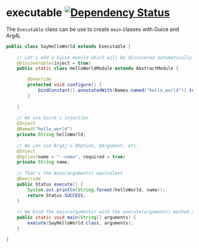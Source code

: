 # executable [![Dependency Status](https://www.versioneye.com/user/projects/54c88c136c6310883900005e/badge.svg?style=flat)](https://www.versioneye.com/user/projects/54c88c136c6310883900005e)

The `Executable` class can be use to create `main` classes with Guice and Arg4j. 

```java
public class SayHelloWorld extends Executable {
	
	// Let's add a Guice module which will be discovered automatically.
	@Discoverable(inject = true)
	public static class HelloWorldModule extends AbstractModule {

		@Override
		protected void configure() {
			bindConstant().annotatedWith(Names.named("hello_world")).to("Hello, %s! ");
		}
		
	}
	
	// We use Guice's injection
	@Inject
	@Named("hello_world")
	private String helloWorld;
	
	// We can use Arg4j's @Option, @Argument, etc.
	@Inject
	@Option(name = "--name", required = true)
	private String name;
	
	// That's the main(arguments) equivalent
	@Override
	public Status execute() {
		System.out.println(String.format(helloWorld, name));
		return Status.SUCCESS;
	}
	
	// We bind the main(arguments) with the execute(arguments) method above here. 
	public static void main(String[] arguments) {
		execute(SayHelloWorld.class, arguments);
	}

}


```
